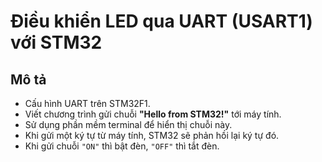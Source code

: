# Điều khiển LED qua UART (USART1) với STM32

## Mô tả
- Cấu hình UART trên STM32F1.  
- Viết chương trình gửi chuỗi **"Hello from STM32!"** tới máy tính.  
- Sử dụng phần mềm terminal để hiển thị chuỗi này.  
- Khi gửi một ký tự từ máy tính, STM32 sẽ phản hồi lại ký tự đó.  
- Khi gửi chuỗi `"ON"` thì bật đèn, `"OFF"` thì tắt đèn.  




